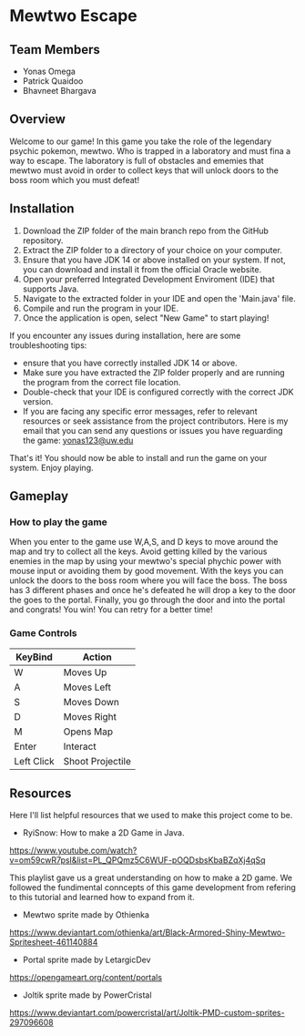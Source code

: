 # Mewtwo Escape

## Team Members
* Yonas Omega
* Patrick Quaidoo
* Bhavneet Bhargava

## Overview
Welcome to our game! In this game you take the role of the legendary psychic pokemon, mewtwo. Who is trapped in a laboratory and must fina a way to escape. The laboratory is full of obstacles and ememies that mewtwo must avoid in order to collect keys that will unlock doors to the boss room which you must defeat!

## Installation
1. Download the ZIP folder of the main branch repo from the GitHub repository.
2. Extract the ZIP folder to a directory of your choice on your computer.
3. Ensure that you have JDK 14 or above installed on your system. If not, you can download and install it from the official Oracle website.
4. Open your preferred Integrated Development Enviroment (IDE) that supports Java.
5. Navigate to the extracted folder in your IDE and open the 'Main.java' file.
6. Compile and run the program in your IDE.
7. Once the application is open, select "New Game" to start playing!

If you encounter any issues during installation, here are some troubleshooting tips:

* ensure that you have correctly installed JDK 14 or above.
* Make sure you have extracted the ZIP folder properly and are running the program from the correct file location.
* Double-check that your IDE is configured correctly with the correct JDK version.
* If you are facing any specific error messages, refer to relevant resources or seek assistance from the project contributors. Here is my email that you can send any questions or issues you have reguarding the game: yonas123@uw.edu

That's it! You should now be able to install and run the game on your system. Enjoy playing.

## Gameplay

### How to play the game
When you enter to the game use W,A,S, and D keys to move around the map and try to collect all the keys. Avoid getting killed by the various enemies in the map by using your mewtwo's special phychic power with mouse input or avoiding them by good movement. With the keys you can unlock the doors to the boss room where you will face the boss. The boss has 3 different phases and once he's defeated he will drop a key to the door the goes to the portal. Finally, you go through the door and into the portal and congrats! You win! You can retry for a better time!

### Game Controls
| KeyBind  | Action |
| ------------- | ------------- |
| W  | Moves Up  |
| A  | Moves Left |
| S  | Moves Down  |
| D  | Moves Right  |
| M  | Opens Map  |
| Enter  | Interact  |
| Left Click  | Shoot Projectile  |

## Resources
Here I'll list helpful resources that we used to make this project come to be.
* RyiSnow: How to make a 2D Game in Java.

https://www.youtube.com/watch?v=om59cwR7psI&list=PL_QPQmz5C6WUF-pOQDsbsKbaBZqXj4qSq

This playlist gave us a great understanding on how to make a 2D game. We followed the fundimental conncepts of this game development from refering to this tutorial and learned how to expand from it.
* Mewtwo sprite made by Othienka

https://www.deviantart.com/othienka/art/Black-Armored-Shiny-Mewtwo-Spritesheet-461140884

* Portal sprite made by LetargicDev

https://opengameart.org/content/portals

* Joltik sprite made by PowerCristal

https://www.deviantart.com/powercristal/art/Joltik-PMD-custom-sprites-297096608


